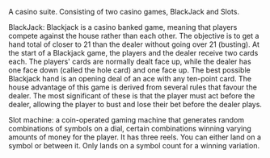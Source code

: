 A casino suite. Consisting of two casino games, BlackJack and Slots.

BlackJack: Blackjack is a casino banked game, meaning that players compete against the house rather than each other.
The objective is to get a hand total of closer to 21 than the dealer without going over 21 (busting).
At the start of a Blackjack game, the players and the dealer receive two cards each.
The players' cards are normally dealt face up, while the dealer has one face down (called the hole card) and one face up.
The best possible Blackjack hand is an opening deal of an ace with any ten-point card.
The house advantage of this game is derived from several rules that favour the dealer.
The most significant of these is that the player must act before the dealer, allowing the player to bust and lose their bet before the dealer plays.


Slot machine: a coin-operated gaming machine that generates random combinations of symbols on a dial,
certain combinations winning varying amounts of money for the player. It has three reels. You can either land on a symbol
or between it. Only lands on a symbol count for a winning variation.

